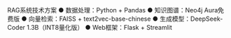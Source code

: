 RAG系统技术方案
● 数据处理：Python + Pandas
● 知识图谱：Neo4j Aura免费版
● 向量检索：FAISS + text2vec-base-chinese
● 生成模型：DeepSeek-Coder 1.3B（INT8量化版）
● Web框架：Flask + Streamlit
